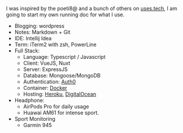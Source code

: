 
I was inspired by the poeti8@ and a bunch of others on [uses.tech](https://uses.tech), I am going to start my own running doc for what I use.

* Blogging: wordpress
* Notes: Markdown + Git
* IDE: Intellij Idea
* Term: iTerm2 with zsh, PowerLine
* Full Stack:
  - Language: Typescript / Javascript
  - Client: VueJS, Nuxt
  - Server: ExpressJS
  - Database: Mongoose/MongoDB
  - Authentication: [Auth0](https://auth0.com)
  - Container: [Docker](docker.com)
  - Hosting: [Heroku](https://heroku.com), [DigitalOcean](https://digitalocean.com)
* Headphone:
  - AirPods Pro for daily usage
  - Huawai AM61 for intense sport.
* Sport Monitoring
  - Garmin 945
